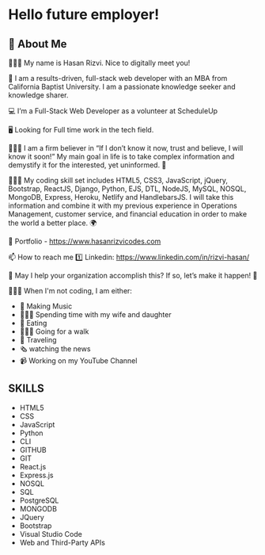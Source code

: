 # Hello future employer!

## 💬 About Me

🙋🏽‍♂️ My name is Hasan Rizvi. Nice to digitally meet you!

🌱 I am a results-driven, full-stack web developer with an MBA from California Baptist University. I am a passionate knowledge seeker and knowledge sharer. 

:computer: I’m a Full-Stack Web Developer as a volunteer at ScheduleUp

🖥️ Looking for Full time work in the tech field. 

👨🏽‍🏫 I am a firm believer in “If I don’t know it now, trust and believe, I will know it soon!” My main goal in life is to take complex information and demystify it for the interested, yet uninformed. 🧠

👨🏽‍🎓 My coding skill set includes HTML5, CSS3, JavaScript, jQuery, Bootstrap, ReactJS, Django, Python, EJS, DTL, NodeJS, MySQL, NOSQL, MongoDB, Express, Heroku, Netlify and HandlebarsJS. I will take this information and combine it with my previous experience in Operations Management, customer service, and financial education in order to make the world a better place. 🌍

🎨 Portfolio - https://www.hasanrizvicodes.com

📫 How to reach me :one: Linkedin: https://www.linkedin.com/in/rizvi-hasan/

👀 May I help your organization accomplish this? If so, let’s make it happen! 💪

👨🏽‍💻 When I'm not coding, I am either:

- 🎸 Making Music
- 👨‍👩‍👧 Spending time with my wife and daughter
- 🍕 Eating
- 🚶🏾‍♀️ Going for a walk
- 🛫 Traveling
- 🗞 watching the news
- 📹 Working on my YouTube Channel

## SKILLS
- HTML5 
- CSS
- JavaScript
- Python
- CLI
- GITHUB
- GIT
- React.js
- Express.js
- NOSQL
- SQL
- PostgreSQL
- MONGODB
- JQuery
- Bootstrap
- Visual Studio Code
- Web and Third-Party APIs


<!---
Hasanrizvi1993/Hasanrizvi1993 is a ✨ special ✨ repository because its `README.md` (this file) appears on your GitHub profile.
You can click the Preview link to take a look at your changes.
--->
